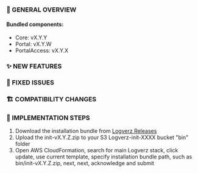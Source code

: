 ### 👀 GENERAL OVERVIEW

####  Bundled components:
*  Core: vX.Y.Y
*  Portal: vX.Y.W
*  PortalAccess: vX.Y.X

### ✨ NEW FEATURES


### 🐛 FIXED ISSUES


### 🏗️ COMPATIBILITY CHANGES


### 🚀 IMPLEMENTATION STEPS

1. Download the installation bundle from [Logverz Releases](https://github.com/logleads/LogverzReleases/releases)  
2. Upload the init-vX.Y.Z.zip to your S3 Logverz-init-XXXX bucket "bin" folder
3. Open AWS CloudFormation, search for main Logverz stack, click update, use current template,
   specify installation bundle path, such as bin/init-vX.Y.Z.zip, next, next, acknowledge and submit